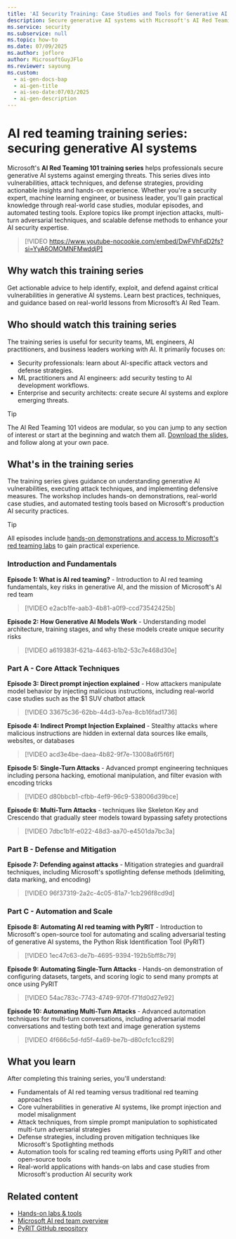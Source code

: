 ```yaml
---
title: 'AI Security Training: Case Studies and Tools for Generative AI'
description: Secure generative AI systems with Microsoft's AI Red Teaming 101 series. Learn vulnerabilities, attack techniques, and defense strategies. Gain hands-on experience.
ms.service: security
ms.subservice: null
ms.topic: how-to
ms.date: 07/09/2025
ms.author: joflore
author: MicrosoftGuyJFlo
ms.reviewer: sayoung
ms.custom:
  - ai-gen-docs-bap
  - ai-gen-title
  - ai-seo-date:07/03/2025
  - ai-gen-description
---
```

# AI red teaming training series: securing generative AI systems

Microsoft's **AI Red Teaming 101 training series** helps professionals secure generative AI systems against emerging threats. This series dives into vulnerabilities, attack techniques, and defense strategies, providing actionable insights and hands-on experience. Whether you're a security expert, machine learning engineer, or business leader, you'll gain practical knowledge through real-world case studies, modular episodes, and automated testing tools. Explore topics like prompt injection attacks, multi-turn adversarial techniques, and scalable defense methods to enhance your AI security expertise.

> [!VIDEO https://www.youtube-nocookie.com/embed/DwFVhFdD2fs?si=YyA6OMOMNFMwddjP]

## Why watch this training series

Get actionable advice to help identify, exploit, and defend against critical vulnerabilities in generative AI systems. Learn best practices, techniques, and guidance based on real-world lessons from Microsoft’s AI Red Team.

## Who should watch this training series

The training series is useful for security teams, ML engineers, AI practitioners, and business leaders working with AI. It primarily focuses on:

- Security professionals: learn about AI-specific attack vectors and defense strategies.
- ML practitioners and AI engineers: add security testing to AI development workflows.
- Enterprise and security architects: create secure AI systems and explore emerging threats.

> [!TIP]
> The AI Red Teaming 101 videos are modular, so you can jump to any section of interest or start at the beginning and watch them all. [Download the slides](https://download.microsoft.com/download/5b4d1684-798f-4040-ae80-eb8e1a1b3411/AI-Red-Teaming-101.pptx), and follow along at your own pace.

## What's in the training series

The training series gives guidance on understanding generative AI vulnerabilities, executing attack techniques, and implementing defensive measures. The workshop includes hands-on demonstrations, real-world case studies, and automated testing tools based on Microsoft's production AI security practices. 

> [!TIP] 
> All episodes include [hands-on demonstrations and access to Microsoft's red teaming labs](https://aka.ms/AIRTlabs) to gain practical experience. 

### Introduction and Fundamentals 

**Episode 1: What is AI red teaming?** - Introduction to AI red teaming fundamentals, key risks in generative AI, and the mission of Microsoft's AI red team 

> [!VIDEO e2acb1fe-aab3-4b81-a0f9-ccd73542425b]

**Episode 2: How Generative AI Models Work** - Understanding model architecture, training stages, and why these models create unique security risks 

> [!VIDEO a619383f-621a-4463-b1b2-53c7e468d30e]

### Part A - Core Attack Techniques 

**Episode 3: Direct prompt injection explained** - How attackers manipulate model behavior by injecting malicious instructions, including real-world case studies such as the $1 SUV chatbot attack 

> [!VIDEO 33675c36-62bb-44d3-b7ea-8cb16fad1736]

**Episode 4: Indirect Prompt Injection Explained** - Stealthy attacks where malicious instructions are hidden in external data sources like emails, websites, or databases 

> [!VIDEO acd3e4be-daea-4b82-9f7e-13008a6f5f6f]

**Episode 5: Single-Turn Attacks** - Advanced prompt engineering techniques including persona hacking, emotional manipulation, and filter evasion with encoding tricks 

> [!VIDEO d80bbcb1-cfbb-4ef9-96c9-538006d39bce]

**Episode 6: Multi-Turn Attacks** - techniques like Skeleton Key and Crescendo that gradually steer models toward bypassing safety protections 

> [!VIDEO 7dbc1b1f-e022-48d3-aa70-e4501da7bc3a]

### Part B - Defense and Mitigation 

**Episode 7: Defending against attacks** - Mitigation strategies and guardrail techniques, including Microsoft's spotlighting defense methods (delimiting, data marking, and encoding) 

> [!VIDEO 96f37319-2a2c-4c05-81a7-1cb296f8cd9d]

### Part C - Automation and Scale 

**Episode 8: Automating AI red teaming with PyRIT** - Introduction to Microsoft's open-source tool for automating and scaling adversarial testing of generative AI systems, the Python Risk Identification Tool (PyRIT) 

> [!VIDEO 1ec47c63-de7b-4695-9394-192b5bff8c79]

**Episode 9: Automating Single-Turn Attacks** - Hands-on demonstration of configuring datasets, targets, and scoring logic to send many prompts at once using PyRIT 

> [!VIDEO 54ac783c-7743-4749-970f-f71fd0d27e92]

**Episode 10: Automating Multi-Turn Attacks** - Advanced automation techniques for multi-turn conversations, including adversarial model conversations and testing both text and image generation systems 

> [!VIDEO 4f666c5d-fd5f-4a69-be7b-d80cfc1cc829]

## What you learn 

After completing this training series, you'll understand: 

- Fundamentals of AI red teaming versus traditional red teaming approaches 
- Core vulnerabilities in generative AI systems, like prompt injection and model misalignment 
- Attack techniques, from simple prompt manipulation to sophisticated multi-turn adversarial strategies 
- Defense strategies, including proven mitigation techniques like Microsoft's Spotlighting methods 
- Automation tools for scaling red teaming efforts using PyRIT and other open-source tools 
- Real-world applications with hands-on labs and case studies from Microsoft's production AI security work 

## Related content

- [Hands-on labs & tools](https://aka.ms/AIRTlabs)
- [Microsoft AI red team overview](https://aka.ms/airedteam)
- [PyRIT GitHub repository](https://aka.ms/PyRIT)
